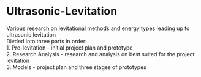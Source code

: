 # Ultrasonic-Levitation
Various research on levitational methods and energy types leading up to ultrasonic levitation
<br />Divded into three parts in order:
<br /> 1. Pre-levitation - initial project plan and prototype
<br /> 2. Research Analysis - research and analysis on best suited for the project levitation
<br /> 3. Models - project plan and three stages of prototypes
